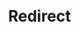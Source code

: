 ﻿---
layout: src/layouts/Redirect.astro
title: Redirect
redirect: https://octopus.com/docs/deployments/terraform
pubDate:  2023-01-01
navSearch: false
navSitemap: false
navMenu: false
---
